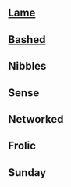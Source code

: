 

## [Lame](/hackthebox/write-ups/lame/index.md)
## [Bashed](/hackthebox/write-ups/bashed/)
## Nibbles
## Sense
## Networked
## Frolic
## Sunday

